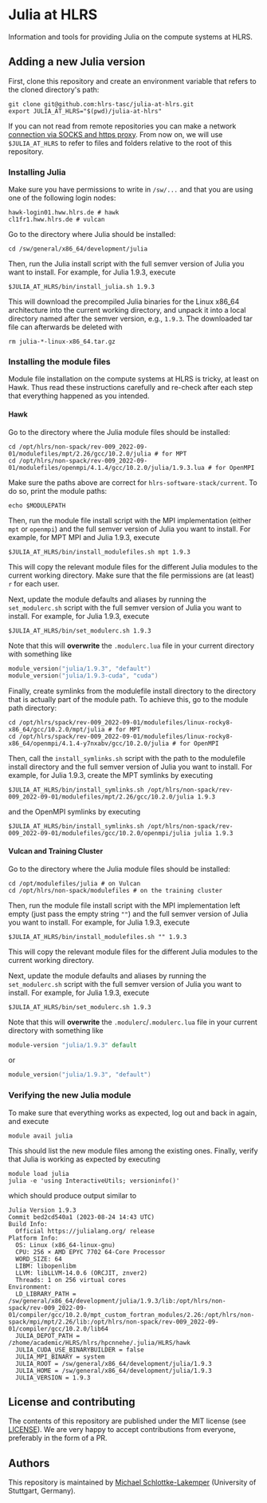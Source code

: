 # Julia at HLRS
Information and tools for providing Julia on the compute systems at HLRS.


## Adding a new Julia version
First, clone this repository and create an environment variable that refers to
the cloned directory's path:
```shell
git clone git@github.com:hlrs-tasc/julia-at-hlrs.git
export JULIA_AT_HLRS="$(pwd)/julia-at-hlrs"
```
If you can not read from remote repositories you can make a network
[connection via SOCKS and https proxy](https://github.com/larryhou/connect-proxy/tree/master).
From now on, we will use `$JULIA_AT_HLRS` to refer to files and folders relative
to the root of this repository.

### Installing Julia
Make sure you have permissions to write in `/sw/...` and that you are using one of the
following login nodes:
```shell
hawk-login01.hww.hlrs.de # hawk
cl1fr1.hww.hlrs.de # vulcan
```

Go to the directory where Julia should be installed:
```shell
cd /sw/general/x86_64/development/julia
```
Then, run the Julia install script with the full semver version of Julia you want to
install. For example, for Julia 1.9.3, execute
```shell
$JULIA_AT_HLRS/bin/install_julia.sh 1.9.3
```
This will download the precompiled Julia binaries for the Linux x86\_64
architecture into the current working directory, and unpack it into a local
directory named after the semver version, e.g., `1.9.3`. The downloaded tar file
can afterwards be deleted with
```shell
rm julia-*-linux-x86_64.tar.gz
```

### Installing the module files
Module file installation on the compute systems at HLRS is tricky, at least on
Hawk. Thus read these instructions carefully and re-check after each step that
everything happened as you intended.

#### Hawk
Go to the directory where the Julia module files should be installed:
```shell
cd /opt/hlrs/non-spack/rev-009_2022-09-01/modulefiles/mpt/2.26/gcc/10.2.0/julia # for MPT
cd /opt/hlrs/non-spack/rev-009_2022-09-01/modulefiles/openmpi/4.1.4/gcc/10.2.0/julia/1.9.3.lua # for OpenMPI
```
Make sure the paths above are correct for `hlrs-software-stack/current`. To do so, print the
module paths:
```shell
echo $MODULEPATH
```

Then, run the module file install script with the MPI implementation (either
`mpt` or `openmpi`) and the full semver version of Julia you want to
install. For example, for MPT MPI and Julia 1.9.3, execute
```shell
$JULIA_AT_HLRS/bin/install_modulefiles.sh mpt 1.9.3
```
This will copy the relevant module files for the different Julia modules to the
current working directory.
Make sure that the file permissions are (at least) `r` for each user.

Next, update the module defaults and aliases by running the `set_modulerc.sh`
script with the full semver version of Julia you want to install. For example,
for Julia 1.9.3, execute
```shell
$JULIA_AT_HLRS/bin/set_modulerc.sh 1.9.3
```
Note that this will **overwrite** the `.modulerc.lua` file in your current
directory with something like
```lua
module_version("julia/1.9.3", "default")
module_version("julia/1.9.3-cuda", "cuda")
```

Finally, create symlinks from the modulefile install directory to the directory
that is actually part of the module path. To achieve this, go to the module path
directory:
```shell
cd /opt/hlrs/spack/rev-009_2022-09-01/modulefiles/linux-rocky8-x86_64/gcc/10.2.0/mpt/julia # for MPT
cd /opt/hlrs/spack/rev-009_2022-09-01/modulefiles/linux-rocky8-x86_64/openmpi/4.1.4-y7nxabv/gcc/10.2.0/julia # for OpenMPI
```
Then, call the `install_symlinks.sh` script with the path to the modulefile
install directory and the full semver version of Julia you want to install. For
example, for Julia 1.9.3, create the MPT symlinks by executing
```shell
$JULIA_AT_HLRS/bin/install_symlinks.sh /opt/hlrs/non-spack/rev-009_2022-09-01/modulefiles/mpt/2.26/gcc/10.2.0/julia 1.9.3
```
and the OpenMPI symlinks by executing
```shell
$JULIA_AT_HLRS/bin/install_symlinks.sh /opt/hlrs/non-spack/rev-009_2022-09-01/modulefiles/gcc/10.2.0/openmpi/julia julia 1.9.3
```

#### Vulcan and Training Cluster
Go to the directory where the Julia module files should be installed:
```shell
cd /opt/modulefiles/julia # on Vulcan
cd /opt/hlrs/non-spack/modulefiles # on the training cluster
```

Then, run the module file install script with the MPI implementation left empty
(just pass the empty string `""`) and the full semver version of Julia you want to
install. For example, for Julia 1.9.3, execute
```shell
$JULIA_AT_HLRS/bin/install_modulefiles.sh "" 1.9.3
```
This will copy the relevant module files for the different Julia modules to the
current working directory.

Next, update the module defaults and aliases by running the `set_modulerc.sh`
script with the full semver version of Julia you want to install. For example,
for Julia 1.9.3, execute
```shell
$JULIA_AT_HLRS/bin/set_modulerc.sh 1.9.3
```
Note that this will **overwrite** the `.modulerc`/`.modulerc.lua` file in your current
directory with something like
```tcl
module-version "julia/1.9.3" default
```
or
```lua
module_version("julia/1.9.3", "default")
```

### Verifying the new Julia module
To make sure that everything works as expected, log out and back in again, and
execute
```shell
module avail julia
```
This should list the new module files among the existing ones. Finally, verify
that Julia is working as expected by executing
```shell
module load julia
julia -e 'using InteractiveUtils; versioninfo()'
```
which should produce output similar to
```
Julia Version 1.9.3
Commit bed2cd540a1 (2023-08-24 14:43 UTC)
Build Info:
  Official https://julialang.org/ release
Platform Info:
  OS: Linux (x86_64-linux-gnu)
  CPU: 256 × AMD EPYC 7702 64-Core Processor
  WORD_SIZE: 64
  LIBM: libopenlibm
  LLVM: libLLVM-14.0.6 (ORCJIT, znver2)
  Threads: 1 on 256 virtual cores
Environment:
  LD_LIBRARY_PATH = /sw/general/x86_64/development/julia/1.9.3/lib:/opt/hlrs/non-spack/rev-009_2022-09-01/compiler/gcc/10.2.0/mpt_custom_fortran_modules/2.26:/opt/hlrs/non-spack/mpi/mpt/2.26/lib:/opt/hlrs/non-spack/rev-009_2022-09-01/compiler/gcc/10.2.0/lib64
  JULIA_DEPOT_PATH = /zhome/academic/HLRS/hlrs/hpcnnehe/.julia/HLRS/hawk
  JULIA_CUDA_USE_BINARYBUILDER = false
  JULIA_MPI_BINARY = system
  JULIA_ROOT = /sw/general/x86_64/development/julia/1.9.3
  JULIA_HOME = /sw/general/x86_64/development/julia/1.9.3
  JULIA_VERSION = 1.9.3
```


## License and contributing
The contents of this repository are published under the MIT license (see [LICENSE](LICENSE)). We are
very happy to accept contributions from everyone, preferably in the form of a PR.


## Authors
This repository is maintained by
[Michael Schlottke-Lakemper](https://www.hlrs.de/about-us/organization/divisions-departments/av/tasc/)
(University of Stuttgart, Germany).
